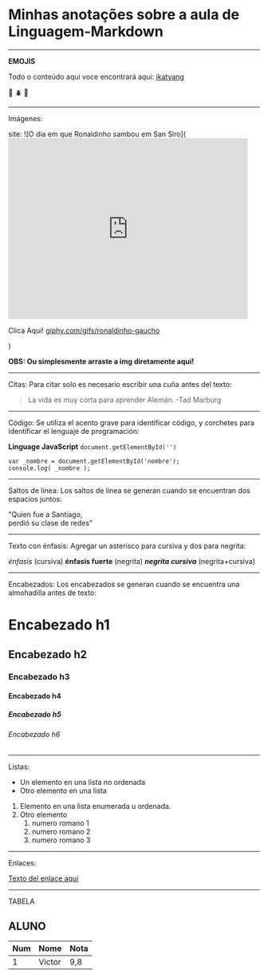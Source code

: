 # Minhas anotações sobre a aula de Linguagem-Markdown

***
**EMOJIS**

Todo o conteúdo aqui voce encontrará aqui: [ikatyang
](https://github.com/ikatyang/emoji-cheat-sheet)

:orangutan: :beetle: :snail:

***
Imágenes:

site: ![O dia em que Ronaldinho sambou em San Siro](<iframe src="https://giphy.com/embed/gfyPyvIPy7naM" width="480" height="363" frameBorder="0" class="giphy-embed" allowFullScreen></iframe><p>Clica Aqui! <a href="https://giphy.com/gifs/ronaldinho-gaucho-gfyPyvIPy7naM">giphy.com/gifs/ronaldinho-gaucho</a></p>)

**OBS: Ou simplesmente arraste a img diretamente aqui!**
***
Citas: Para citar solo es necesario escribir una cuña antes del texto:

> La vida es muy corta para aprender Alemán. -Tad Marburg

***
Código: Se utiliza el acento grave para identificar código, y corchetes para identificar el lenguaje de programación:

**Linguage JavaScript** `document.getElementById('')`

``` [lenguaje]
var _nombre = document.getElementById('nombre');
console.log( _nombre );

```

***
Saltos de línea: Los saltos de línea se generan cuando se encuentran dos espacios juntos:

"Quien fue a Santiago,  
perdió su clase de redes"

***
Texto con énfasis: Agregar un asterisco para cursiva y dos para negrita:

*énfasis* (cursiva)
**énfasis fuerte** (negrita)
__*negrita cursiva*__ (negrita+cursiva)

***
Encabezados: Los encabezados se generan cuando se encuentra una almohadilla antes de texto:

# Encabezado h1 
## Encabezado h2
### Encabezado h3
#### Encabezado h4
##### Encabezado h5
###### Encabezado h6

***
Listas:

* Un elemento en una lista no ordenada
* Otro elemento en una lista

1. Elemento en una lista enumerada u ordenada.
2. Otro elemento
   1. numero romano 1
   2. numero romano 2
   3.  numero romano 3

***
Enlaces:

[Texto del enlace aquí](URL "Título del enlace")

***
TABELA

## ALUNO
Num | Nome | Nota
---|---|---
1 |  Victor  | 9,8




